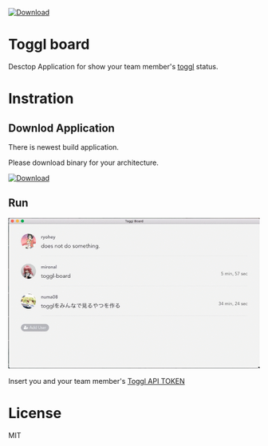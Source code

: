  [ ![Download](https://api.bintray.com/packages/numa08/generic/toggl-board/images/download.svg) ](https://bintray.com/numa08/generic/toggl-board/_latestVersion)

# Toggl board

Desctop Application for show your team member's [toggl](https://toggl.com/) status.

# Instration

## Downlod Application

There is newest build application.

Please download binary for your architecture.

 [ ![Download](https://api.bintray.com/packages/numa08/generic/toggl-board/images/download.svg) ](https://bintray.com/numa08/generic/toggl-board/_latestVersion)
 
## Run

![](./static/cap.gif)

Insert you and your team member's [Toggl API TOKEN](https://toggl.com/app/profile)

# License

MIT
